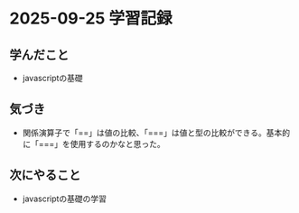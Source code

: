 # 2025-09-25 学習記録

## 学んだこと
- javascriptの基礎

## 気づき
- 関係演算子で「==」は値の比較、「===」は値と型の比較ができる。基本的に「===」を使用するのかなと思った。

## 次にやること
- javascriptの基礎の学習